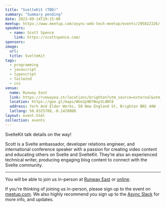 ```yaml
---
title: "SvelteKit (TBD)"
summary: "Summary pending"
date: 2023-09-14T19:15:00
meetup: https://www.meetup.com/async-web-tech-meetup/events/295822326/
speakers:
  - name: Scott Spence
    link: https://scottspence.com/
sponsors:
image:
  url:
  title: SvelteKit
tags:
  - programming
  - javascript
  - typescript
  - tailwind
  - css
venue:
  name: Runway East
  link: https://runwayea.st/locations/brighton?utm_source=external&utm_medium=event&utm_campaign=sponsorship
  location: https://goo.gl/maps/WGe2p9D7Wup3LdNt8
  address: York And Elder Works, 50 New England St, Brighton BN1 4AW
  latlong: 50.8325788,-0.1420808
layout: event.html
collection: events
---
```


SvelteKit talk details on the way!

Scott is a Svelte ambassador, developer relations engineer, and international conference speaker with a passion for creating video content and educating others on Svelte and SvelteKit. They’re also an experienced technical writer, producing engaging blog content to connect with the Svelte community.

---

You will be able to join us in-person at [Runway East](https://runwayea.st/locations/brighton?utm_source=external&utm_medium=event&utm_campaign=sponsorship) or [online](https://www.youtube.com/watch?v=mGb2v89I8dk).

If you're thinking of joining us in-person, please sign up to the event on [meetup.com](https://www.meetup.com/async-web-tech-meetup/events/295822326/). We also highly recommend you sign up to the [Async Slack](https://join.slack.com/t/asyncjs/shared_invite/zt-1aguxx86q-XjF_yWcFoJ8fyYYzoqgDaQ) for more info, and updates.
